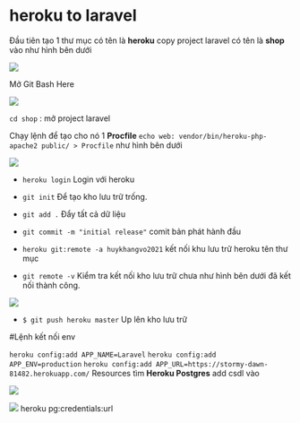 # heroku to laravel
Đầu tiên tạo 1 thư mục có tên là **heroku** copy project laravel có tên là **shop** vào như hình bên dưới

![](https://i0.wp.com/s1.uphinh.org/2021/09/06/imagea093beaaf149beaf.png)

Mở Git Bash Here

![](https://i0.wp.com/s1.uphinh.org/2021/09/06/imagea6a97d492f24752e.png)

`cd shop` : mở project laravel

Chạy lệnh để tạo cho nó 1 **Procfile** `echo web: vendor/bin/heroku-php-apache2 public/ > Procfile` như hình bên dưới

![](https://i0.wp.com/s1.uphinh.org/2021/09/06/image467f87a071a47f18.png)

- `heroku login` Login với heroku

- `git init` Để tạo kho lưu trữ trống.

- `git add .` Đẩy tất cả dữ liệu

- `git commit -m "initial release"` comit bản phát hành đầu

- `heroku git:remote -a huykhangvo2021` kết nối khu lưu trữ heroku tên thư mục

- `git remote -v` Kiểm tra kết nối kho lưu trữ chưa như hình bên dưới đã kết nối thành công.

![](https://i0.wp.com/s1.uphinh.org/2021/09/06/imagea6d2e0d4838cc4d2.png)

- `$ git push heroku master` Up lên kho lưu trữ

#Lệnh kết nối env



`heroku config:add APP_NAME=Laravel`
`heroku config:add APP_ENV=production`
`heroku config:add APP_URL=https://stormy-dawn-81482.herokuapp.com/`
Resources  tìm **Heroku Postgres**  add csdl vào

![](https://i0.wp.com/s1.uphinh.org/2021/09/06/image83672d193e6182cc.png)

![](https://i0.wp.com/s1.uphinh.org/2021/09/06/imageecbad52c70d138e6.png)
heroku pg:credentials:url
